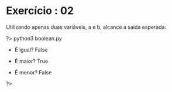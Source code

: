 # Exercício : 02

Utilizando apenas duas variáveis, a e b, alcance a saída esperada:

?> python3 boolean.py

 - É igual? False

 - É maior? True

 - É menor? False

?>